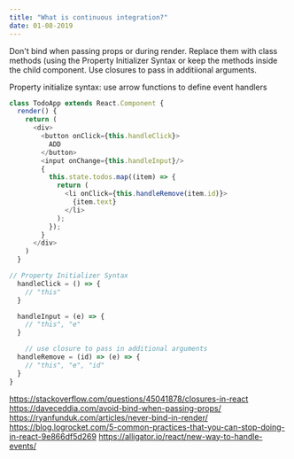 ```yaml
---
title: "What is continuous integration?"
date: 01-08-2019
---
```


Don't bind when passing props or during render. Replace them with class methods (using the Property Initializer Syntax or keep the methods inside the child component. Use closures to pass in additiional arguments.

Property initialize syntax: use arrow functions to define event handlers

```js
class TodoApp extends React.Component {
  render() {
    return (
      <div>
        <button onClick={this.handleClick}>
          ADD
        </button>
        <input onChange={this.handleInput}/>
        {
          this.state.todos.map((item) => {
            return (
              <li onClick={this.handleRemove(item.id)}>
                {item.text}
              </li>
            );
          });
        }
      </div>
    )
  }

// Property Initializer Syntax
  handleClick = () => {
    // "this"
  }

  handleInput = (e) => {
    // "this", "e"
  }

    // use closure to pass in additional arguments
  handleRemove = (id) => (e) => {
    // "this", "e", "id"
  }
}
```


https://stackoverflow.com/questions/45041878/closures-in-react
https://daveceddia.com/avoid-bind-when-passing-props/
https://ryanfunduk.com/articles/never-bind-in-render/
https://blog.logrocket.com/5-common-practices-that-you-can-stop-doing-in-react-9e866df5d269
https://alligator.io/react/new-way-to-handle-events/